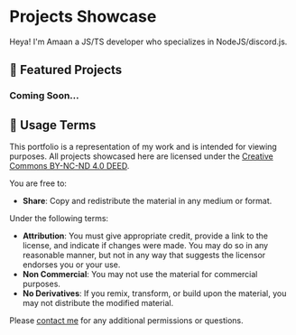 # **Projects Showcase**

Heya! I'm Amaan a JS/TS developer who specializes in NodeJS/discord.js. 

## 🌟 Featured Projects

### Coming Soon...


## 📜 Usage Terms

This portfolio is a representation of my work and is intended for viewing purposes.
All projects showcased here are licensed under the [Creative Commons BY-NC-ND 4.0 DEED](https://creativecommons.org/licenses/by-nc-nd/4.0/).

You are free to:

- **Share**: Copy and redistribute the material in any medium or format.

Under the following terms:

- **Attribution**: You must give appropriate credit, provide a link to the license, and indicate if changes were made. You may do so in any reasonable manner, but not in any way that suggests the licensor endorses you or your use.
- **Non Commercial**: You may not use the material for commercial purposes.
- **No Derivatives**: If you remix, transform, or build upon the material, you may not distribute the modified material.

Please [contact me](mailto:amaan@paragonservices.xyz) for any additional permissions or questions.
